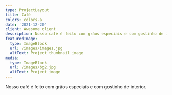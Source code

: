 ```yaml
---
type: ProjectLayout
title: Café
colors: colors-a
date: '2021-12-20'
client: Awesome client
description: Nosso café é feito com grãos especiais e com gostinho de interior.
featuredImage:
  type: ImageBlock
  url: /images/images.jpg
  altText: Project thumbnail image
media:
  type: ImageBlock
  url: /images/bg2.jpg
  altText: Project image
---
```

Nosso café é feito com grãos especiais e com gostinho de interior.
